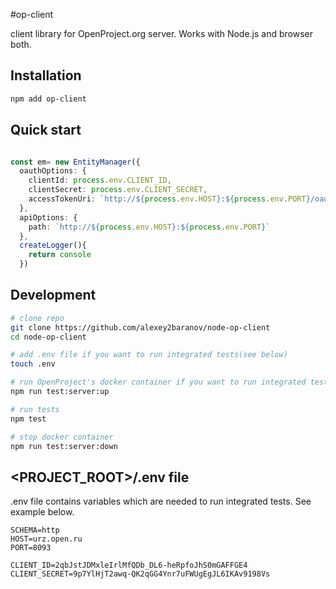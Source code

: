 #op-client

client library for OpenProject.org server. Works with Node.js  and browser both.

## Installation
```bash
npm add op-client
```

## Quick start
```ts

const em= new EntityManager({
  oauthOptions: {
    clientId: process.env.CLIENT_ID,
    clientSecret: process.env.CLIENT_SECRET,
    accessTokenUri: `http://${process.env.HOST}:${process.env.PORT}/oauth/token`,
  },
  apiOptions: {
    path: `http://${process.env.HOST}:${process.env.PORT}`
  },
  createLogger(){
    return console
  })
```

## Development

```bash
# clone repo
git clone https://github.com/alexey2baranov/node-op-client
cd node-op-client

# add .env file if you want to run integrated tests(see below)
touch .env

# run OpenProject's docker container if you want to run integrated tests
npm run test:server:up

# run tests
npm test

# stop docker container
npm run test:server:down
```

## <PROJECT_ROOT>/.env file

.env file contains variables which are needed to run integrated tests. See example below.

```env
SCHEMA=http
HOST=urz.open.ru
PORT=8093

CLIENT_ID=2qbJstJDMxleIrlMfQDb_DL6-heRpfoJhS0mGAFFGE4
CLIENT_SECRET=9p7YlHjT2awq-QK2qGG4Ynr7uFWUgEgJL6IKAv9198Vs
```
